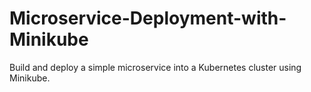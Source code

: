 # Microservice-Deployment-with-Minikube
Build and deploy a simple microservice into a Kubernetes cluster using Minikube.
